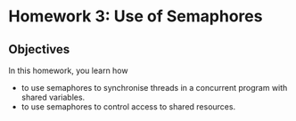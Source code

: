 # Homework 3: Use of Semaphores

## Objectives
In this homework, you learn how

- to use semaphores to synchronise threads in a concurrent program with shared variables.
- to use semaphores to control access to shared resources.


